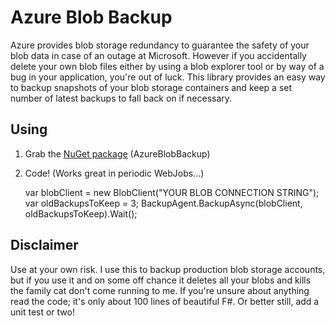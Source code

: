 # Azure Blob Backup

Azure provides blob storage redundancy to guarantee the safety of your blob data in case of an outage at Microsoft. However if you accidentally delete your own blob files either by using a blob explorer tool or by way of a bug in your application, you're out of luck. This library provides an easy way to backup snapshots of your blob storage containers and keep a set number of latest backups to fall back on if necessary.

## Using

1. Grab the [NuGet package](https://www.nuget.org/packages/AzureBlobBackup/) (AzureBlobBackup)
2. Code! (Works great in periodic WebJobs...)

      var blobClient = new BlobClient("YOUR BLOB CONNECTION STRING");
      var oldBackupsToKeep = 3;
      BackupAgent.BackupAsync(blobClient, oldBackupsToKeep).Wait();

## Disclaimer

Use at your own risk. I use this to backup production blob storage accounts, but if you use it and on some off chance it deletes all your blobs and kills the family cat don't come running to me. If you're unsure about anything read the code; it's only about 100 lines of beautiful F#. Or better still, add a unit test or two!